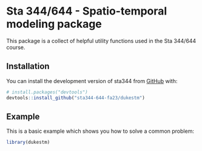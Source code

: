 
# Sta 344/644 - Spatio-temporal modeling package

<!-- badges: start -->
<!-- badges: end -->

This package is a collect of helpful utility functions used in the Sta 344/644 course.

## Installation

You can install the development version of sta344 from [GitHub](https://github.com/) with:

``` r
# install.packages("devtools")
devtools::install_github("sta344-644-fa23/dukestm")
```

## Example

This is a basic example which shows you how to solve a common problem:

``` r
library(dukestm)
```

